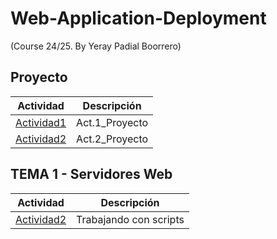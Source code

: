 # Web-Application-Deployment 
(Course 24/25. By Yeray Padial Boorrero)

 ## Proyecto

Actividad | Descripción
----------|------------
[Actividad1](/Actividad2) | Act.1_Proyecto 
[Actividad2](/proyecto/Actividad2.md) | Act.2_Proyecto 


## TEMA 1 - Servidores Web

Actividad | Descripción
----------|------------
[Actividad2](/tema1/Actividad2.md) | Trabajando con scripts

